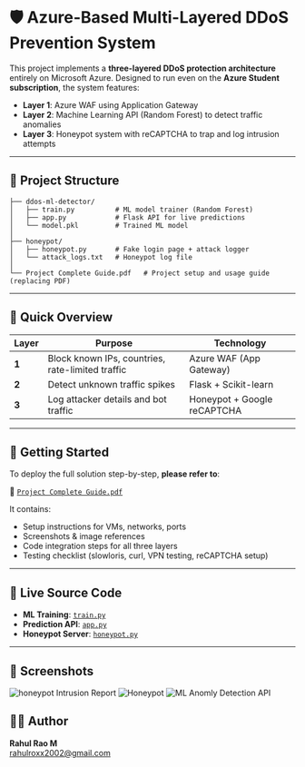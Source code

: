 # 🛡️ Azure-Based Multi-Layered DDoS Prevention System

This project implements a **three-layered DDoS protection architecture** entirely on Microsoft Azure. Designed to run even on the **Azure Student subscription**, the system features:

- **Layer 1**: Azure WAF using Application Gateway  
- **Layer 2**: Machine Learning API (Random Forest) to detect traffic anomalies  
- **Layer 3**: Honeypot system with reCAPTCHA to trap and log intrusion attempts  

---

## 📂 Project Structure

```
├── ddos-ml-detector/
│   ├── train.py          # ML model trainer (Random Forest)
│   ├── app.py            # Flask API for live predictions
│   └── model.pkl         # Trained ML model
│
├── honeypot/
│   ├── honeypot.py       # Fake login page + attack logger
│   └── attack_logs.txt   # Honeypot log file
│
└── Project Complete Guide.pdf   # Project setup and usage guide (replacing PDF)
```

---

## 🚀 Quick Overview

| Layer | Purpose | Technology |
|-------|---------|------------|
| **1** | Block known IPs, countries, rate-limited traffic | Azure WAF (App Gateway) |
| **2** | Detect unknown traffic spikes | Flask + Scikit-learn |
| **3** | Log attacker details and bot traffic | Honeypot + Google reCAPTCHA |

---

## 🔧 Getting Started

To deploy the full solution step-by-step, **please refer to**:

📘 [`Project Complete Guide.pdf`](./Project%20Complete%20Guide.pdf)

It contains:
- Setup instructions for VMs, networks, ports
- Screenshots & image references
- Code integration steps for all three layers
- Testing checklist (slowloris, curl, VPN testing, reCAPTCHA setup)

---

## 🔗 Live Source Code

- **ML Training**: [`train.py`](https://github.com/rahulm520/ddos-multilayer-security-oncloud/blob/main/train.py)  
- **Prediction API**: [`app.py`](https://github.com/rahulm520/ddos-multilayer-security-oncloud/blob/main/app.py)  
- **Honeypot Server**: [`honeypot.py`](https://github.com/rahulm520/ddos-multilayer-security-oncloud/blob/main/honeypot.py)

---
## 📸 Screenshots
![honeypot Intrusion Report](https://github.com/user-attachments/assets/620a71a1-817a-41a2-aa73-c4b83d9a21e9)
![Honeypot](https://github.com/user-attachments/assets/65aacd8f-e193-4aa2-9138-e7895ee8277c)
![ML Anomly Detection API](https://github.com/user-attachments/assets/62a1e013-3a0d-48c0-a984-e839586f455e)


## 👨‍💻 Author

**Rahul Rao M**  
rahulroxx2002@gmail.com
